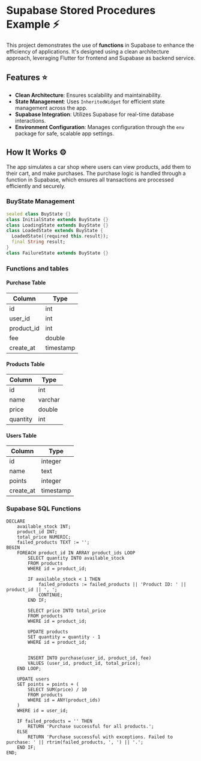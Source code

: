 # Supabase Stored Procedures Example :zap:

This project demonstrates the use of **functions** in Supabase to enhance the efficiency of applications. It's designed using a clean architecture approach, leveraging Flutter for frontend and Supabase as backend service.

## Features :star:

- **Clean Architecture**: Ensures scalability and maintainability.
- **State Management**: Uses `InheritedWidget` for efficient state management across the app.
- **Supabase Integration**: Utilizes Supabase for real-time database interactions.
- **Environment Configuration**: Manages configuration through the `env` package for safe, scalable app settings.

## How It Works :gear:

The app simulates a car shop where users can view products, add them to their cart, and make purchases. The purchase logic is handled through a function in Supabase, which ensures all transactions are processed efficiently and securely.

### BuyState Management

```dart
sealed class BuyState {}
class InitialState extends BuyState {}
class LoadingState extends BuyState {}
class LoadedState extends BuyState {
  LoadedState({required this.result});
  final String result;
}
class FailureState extends BuyState {}
```

### Functions and tables 

#### Purchase Table

| Column      | Type      |
|-------------|-----------|
| id          | int       |
| user_id     | int       |
| product_id  | int       |
| fee         | double    |
| create_at   | timestamp |

#### Products Table

| Column      | Type      |
|-------------|-----------|
| id          | int       |
| name        | varchar   |
| price       | double    |
| quantity    | int       |

#### Users Table

| Column      | Type      |
|-------------|-----------|
| id          | integer   |
| name        | text      |
| points      | integer   |
| create_at   | timestamp |


### Supabase SQL Functions 

```
DECLARE
    available_stock INT;
    product_id INT;
    total_price NUMERIC;
    failed_products TEXT := ''; 
BEGIN
    FOREACH product_id IN ARRAY product_ids LOOP  
        SELECT quantity INTO available_stock 
        FROM products 
        WHERE id = product_id;
        
        IF available_stock < 1 THEN
            failed_products := failed_products || 'Product ID: ' || product_id || ', ';
            CONTINUE; 
        END IF;
        
        SELECT price INTO total_price 
        FROM products 
        WHERE id = product_id;
        
        UPDATE products 
        SET quantity = quantity - 1
        WHERE id = product_id;
        
      
        INSERT INTO purchase(user_id, product_id, fee) 
        VALUES (user_id, product_id, total_price);
    END LOOP;

    UPDATE users 
    SET points = points + (
        SELECT SUM(price) / 10
        FROM products
        WHERE id = ANY(product_ids)  
    ) 
    WHERE id = user_id;

    IF failed_products = '' THEN
        RETURN 'Purchase successful for all products.';
    ELSE
        RETURN 'Purchase successful with exceptions. Failed to purchase: ' || rtrim(failed_products, ', ') || '.';
    END IF;
END;
```
